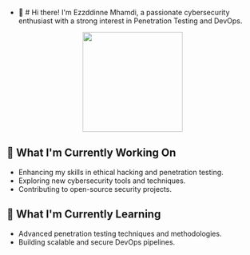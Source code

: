 - 👋 # Hi there!
I'm Ezzddinne Mhamdi, a passionate cybersecurity enthusiast with a strong interest in Penetration Testing and DevOps.

<div align="center">
  <img height="200" src="[https://i.imgflip.com/65efzo.gif](https://github.com/ezzddinne/ezzddinne/blob/main/banner.png)"  />
</div>

###

## 🔭 What I'm Currently Working On

- Enhancing my skills in ethical hacking and penetration testing.
- Exploring new cybersecurity tools and techniques.
- Contributing to open-source security projects.

## 🌱 What I'm Currently Learning

- Advanced penetration testing techniques and methodologies.
- Building scalable and secure DevOps pipelines.
<!---
ezzddinne/ezzddinne is a ✨ special ✨ repository because its `README.md` (this file) appears on your GitHub profile.
You can click the Preview link to take a look at your changes.
--->
